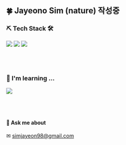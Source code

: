 ## 🍀 Jayeono Sim (nature)  작성중

### ⛏ Tech Stack 🛠
<img src="https://img.shields.io/badge/Java-F7DF2E?style=flat-square&logo=Java&logoColor=white"/></a>
<img src="https://img.shields.io/badge/Android-3DDC84?style=flat-square&logo=Android&logoColor=white"/></a>
<img src="https://img.shields.io/badge/MySQL-4479A1?style=flat-square&logo=MySQL&logoColor=white"/></a> 

<br></br>
### 📒 I'm learning ...
<img src="https://img.shields.io/badge/Kotlin-9cf?style=flat-square&logo=Android&logoColor=white"/></a>

<br></br>
#### 💬 Ask me about 
✉ simjayeon98@gmail.com

